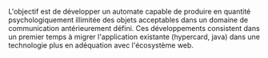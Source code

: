 L'objectif est de développer un automate capable de produire en quantité psychologiquement illimitée  des objets acceptables dans un domaine de communication antérieurement défini.
Ces développements consistent dans un premier temps à migrer l'application existante (hypercard, java) dans une technologie plus en adéquation avec l'écosystème web.